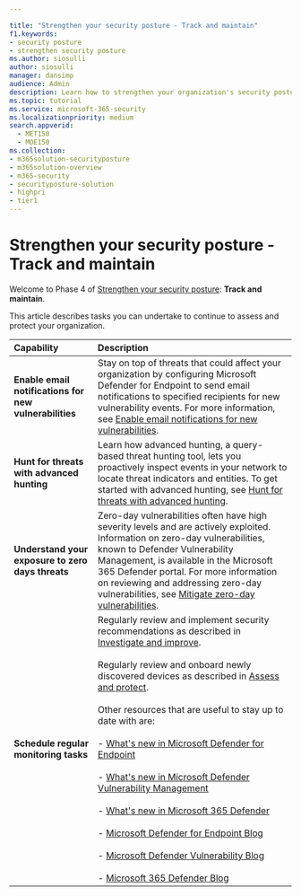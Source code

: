 ```yaml
---

title: "Strengthen your security posture - Track and maintain"
f1.keywords:
- security posture
- strengthen security posture
ms.author: siosulli
author: siosulli
manager: dansimp
audience: Admin
description: Learn how to strengthen your organization's security posture - track and maintain.
ms.topic: tutorial
ms.service: microsoft-365-security
ms.localizationpriority: medium
search.appverid: 
  - MET150
  - MOE150
ms.collection:
- m365solution-securityposture
- m365solution-overview
- m365-security
- securityposture-solution
- highpri
- tier1
---
```


# Strengthen your security posture - Track and maintain

Welcome to Phase 4 of [Strengthen your security posture](../security/security-posture-solution-overview.md): **Track and maintain**.

This article describes tasks you can undertake to continue to assess and protect your organization.

|Capability |Description|
|:----------|:------------|
|**Enable email notifications for new vulnerabilities** |Stay on top of threats that could affect your organization by configuring Microsoft Defender for Endpoint to send email notifications to specified recipients for new vulnerability events. For more information, see [Enable email notifications for new vulnerabilities](../security/defender-endpoint/configure-email-notifications.md).|
|**Hunt for threats with advanced hunting** | Learn how advanced hunting, a query-based threat hunting tool, lets you proactively inspect events in your network to locate threat indicators and entities. To get started with advanced hunting, see [Hunt for threats with advanced hunting](../security/defender/advanced-hunting-overview.md).|
|**Understand your exposure to zero days threats** | Zero-day vulnerabilities often have high severity levels and are actively exploited. Information on zero-day vulnerabilities, known to Defender Vulnerability Management, is available in the Microsoft 365 Defender portal. For more information on reviewing and addressing zero-day vulnerabilities, see [Mitigate zero-day vulnerabilities](../security/defender-vulnerability-management/tvm-zero-day-vulnerabilities.md).|
|**Schedule regular monitoring tasks** | Regularly review and implement security recommendations as described in [Investigate and improve](strengthen-security-posture-investigate-improve.md). <br /><br /> Regularly review and onboard newly discovered devices as described in [Assess and protect](strengthen-security-posture-assess-protect.md). <br /><br /> Other resources that are useful to stay up to date with are: <br /><br />     - [What's new in Microsoft Defender for Endpoint](../security/defender-endpoint/whats-new-in-microsoft-defender-endpoint.md) <br /><br />     - [What's new in Microsoft Defender Vulnerability Management](../security/defender-vulnerability-management/whats-new-in-microsoft-defender-vulnerability-management.md)  <br /><br />     - [What's new in Microsoft 365 Defender](../security/defender/whats-new.md)  <br /><br />     - [Microsoft Defender for Endpoint Blog](https://techcommunity.microsoft.com/t5/microsoft-defender-for-endpoint/bg-p/MicrosoftDefenderATPBlog)  <br /><br />     - [Microsoft Defender Vulnerability Blog](https://techcommunity.microsoft.com/t5/microsoft-defender-vulnerability/bg-p/Vulnerability-Management)  <br /><br />     - [Microsoft 365 Defender Blog](https://techcommunity.microsoft.com/t5/microsoft-365-defender-blog/bg-p/MicrosoftThreatProtectionBlog)|
